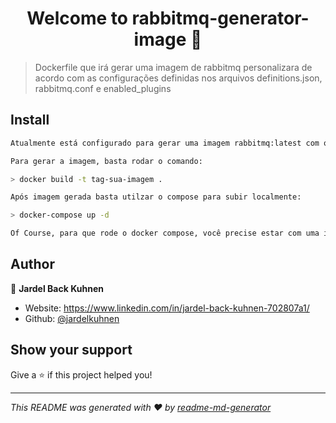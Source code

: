 <h1 align="center">Welcome to rabbitmq-generator-image 👋</h1>
<p>
</p>

> Dockerfile que irá gerar uma imagem de rabbitmq personalizara de acordo com as configurações definidas nos arquivos definitions.json, rabbitmq.conf e enabled_plugins  

## Install

```sh
Atualmente está configurado para gerar uma imagem rabbitmq:latest com o plugin rabbitmq_delayed_message_exchange habilitado.

Para gerar a imagem, basta rodar o comando: 

> docker build -t tag-sua-imagem .

Após imagem gerada basta utilzar o compose para subir localmente:

> docker-compose up -d

Of Course, para que rode o docker compose, você precise estar com uma instancia do docker rodando!
```

## Author

👤 **Jardel Back Kuhnen**

* Website: https://www.linkedin.com/in/jardel-back-kuhnen-702807a1/
* Github: [@jardelkuhnen](https://github.com/jardelkuhnen)

## Show your support

Give a ⭐️ if this project helped you!

***
_This README was generated with ❤️ by [readme-md-generator](https://github.com/kefranabg/readme-md-generator)_
